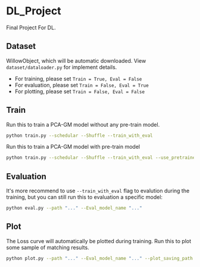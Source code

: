 # DL_Project
Final Project For DL.



## Dataset

WillowObject, which will be automatic downloaded. View `dataset/dataloader.py` for implement details.

-   For training, please set `Train = True, Eval = False`
-   For evaluation, please set `Train = False, Eval = True`
-   For plotting, please set `Train = False, Eval = False`



## Train

Run this to train a PCA-GM model without any pre-train model.

```bash
python train.py --schedular --Shuffle --train_with_eval
```

Run this to train a PCA-GM model with pre-train model

```bash
python train.py --schedular --Shuffle --train_with_eval --use_pretrained_model --pretrained_model_path "..."
```



## Evaluation

It's more recommend to use `--train_with_eval` flag to evalution during the training, but you can still run this to evaluation a specific model:

```bash
python eval.py --path "..." --Eval_model_name "..."
```



## Plot

The Loss curve will automatically be plotted during training. Run this to plot some sample of matching results.

```bash
python plot.py --path "..." --Eval_model_name "..." --plot_saving_path "..."
```
